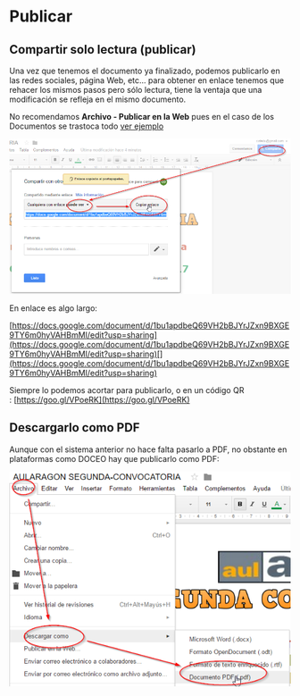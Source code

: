 # Publicar

## Compartir solo lectura (publicar)

Una vez que tenemos el documento ya finalizado, podemos publicarlo en las redes sociales, página Web, etc... para obtener en enlace tenemos que rehacer los mismos pasos pero sólo lectura, tiene la ventaja que una modificación se refleja en el mismo documento.

No recomendamos **Archivo - Publicar en la Web** pues en el caso de los Documentos se trastoca todo [ver ejemplo](https://docs.google.com/document/d/1bu1apdbeQ69VH2bBJYrJZxn9BXGE9TY6m0hyVAHBmMI/pub)

![](https://raw.githubusercontent.com/catedu/soportes-informaticos-profesorado/master/img/2017-01-28_18_25_28-AULARAGON_SEGUNDA-CONVOCATORIA_-_Documentos_de_Google.png)

En enlace es algo largo:

[https://docs.google.com/document/d/1bu1apdbeQ69VH2bBJYrJZxn9BXGE9TY6m0hyVAHBmMI/edit?usp=sharing](https://docs.google.com/document/d/1bu1apdbeQ69VH2bBJYrJZxn9BXGE9TY6m0hyVAHBmMI/edit?usp=sharing)[](https://docs.google.com/document/d/1bu1apdbeQ69VH2bBJYrJZxn9BXGE9TY6m0hyVAHBmMI/edit?usp=sharing)

Siempre lo podemos acortar para publicarlo, o en un código QR : [https://goo.gl/VPoeRK](https://goo.gl/VPoeRK)

## Descargarlo como PDF

Aunque con el sistema anterior no hace falta pasarlo a PDF, no obstante en plataformas como DOCEO hay que publicarlo como PDF:

![](https://raw.githubusercontent.com/catedu/soportes-informaticos-profesorado/master/img/2017-01-28_18_32_21-AULARAGON_SEGUNDA-CONVOCATORIA_-_Documentos_de_Google.png)